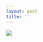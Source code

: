 ```yaml
---
layout: post
title: ''
---
```


<p class="imglist">




<a href="https://pic.superbed.cn/item/5dadce678b58bc7bf770c49a.jpg" data-fancybox="images"><img src="https://pic.superbed.cn/item/5dadce678b58bc7bf770c49a.jpg" /></a>
<a href="https://pic.superbed.cn/item/5dadce678b58bc7bf770c49d.jpg" data-fancybox="images"><img src="" /></a>
<a href="https://pic.superbed.cn/item/5dadce678b58bc7bf770c4a0.jpg" data-fancybox="images"><img src="" /></a>
<a href="https://pic.superbed.cn/item/5dadce678b58bc7bf770c4a4.jpg" data-fancybox="images"><img src="" /></a>
<a href="https://pic.superbed.cn/item/5dadce678b58bc7bf770c4a7.jpg" data-fancybox="images"><img src="" /></a>
<a href="https://pic.superbed.cn/item/5dadce678b58bc7bf770c4a9.jpg" data-fancybox="images"><img src="" /></a>
<a href="https://pic.superbed.cn/item/5dadce678b58bc7bf770c4ad.jpg" data-fancybox="images"><img src="" /></a>
<a href="https://pic.superbed.cn/item/5dadce678b58bc7bf770c4b2.jpg" data-fancybox="images"><img src="" /></a>
<a href="https://pic.superbed.cn/item/5dadce678b58bc7bf770c4b7.jpg" data-fancybox="images"><img src="" /></a>
<a href="https://pic.superbed.cn/item/5dadce678b58bc7bf770c4bb.jpg" data-fancybox="images"><img src="" /></a>
<a href="https://pic.superbed.cn/item/5dadce678b58bc7bf770c4bd.jpg" data-fancybox="images"><img src="" /></a>
<a href="https://pic.superbed.cn/item/5dadce678b58bc7bf770c4c0.jpg" data-fancybox="images"><img src="" /></a>
<a href="https://pic.superbed.cn/item/5dadce678b58bc7bf770c4c4.jpg" data-fancybox="images"><img src="" /></a>
<a href="https://pic.superbed.cn/item/5dadce678b58bc7bf770c4c7.jpg" data-fancybox="images"><img src="" /></a>
<a href="https://pic.superbed.cn/item/5dadce678b58bc7bf770c4ca.jpg" data-fancybox="images"><img src="" /></a>
<a href="https://pic.superbed.cn/item/5dadce678b58bc7bf770c4cf.jpg" data-fancybox="images"><img src="" /></a>
<a href="https://pic.superbed.cn/item/5dadce678b58bc7bf770c4d2.jpg" data-fancybox="images"><img src="" /></a>
<a href="https://pic.superbed.cn/item/5dadce678b58bc7bf770c4d6.jpg" data-fancybox="images"><img src="" /></a>
<a href="https://pic.superbed.cn/item/5dadce678b58bc7bf770c4db.jpg" data-fancybox="images"><img src="" /></a>
<a href="https://pic.superbed.cn/item/5dadce678b58bc7bf770c4de.jpg" data-fancybox="images"><img src="" /></a>
<a href="https://pic.superbed.cn/item/5dadce678b58bc7bf770c4e5.jpg" data-fancybox="images"><img src="" /></a>
<a href="https://pic.superbed.cn/item/5dadce678b58bc7bf770c4eb.jpg" data-fancybox="images"><img src="" /></a>
<a href="https://pic.superbed.cn/item/5dadce678b58bc7bf770c4f0.jpg" data-fancybox="images"><img src="" /></a>
<a href="https://pic.superbed.cn/item/5dadce678b58bc7bf770c4f3.jpg" data-fancybox="images"><img src="" /></a>
<a href="https://pic.superbed.cn/item/5dadce678b58bc7bf770c4fb.jpg" data-fancybox="images"><img src="" /></a>
<a href="https://pic.superbed.cn/item/5dadce678b58bc7bf770c500.jpg" data-fancybox="images"><img src="" /></a>
<a href="https://pic.superbed.cn/item/5dadce678b58bc7bf770c502.jpg" data-fancybox="images"><img src="" /></a>
<a href="https://pic.superbed.cn/item/5dadce678b58bc7bf770c505.jpg" data-fancybox="images"><img src="" /></a>
<a href="https://pic.superbed.cn/item/5dadce678b58bc7bf770c50b.jpg" data-fancybox="images"><img src="" /></a>
<a href="https://pic.superbed.cn/item/5dadce678b58bc7bf770c50e.jpg" data-fancybox="images"><img src="" /></a>
<a href="https://pic.superbed.cn/item/5dadce678b58bc7bf770c511.jpg" data-fancybox="images"><img src="" /></a>
<a href="https://pic.superbed.cn/item/5dadce678b58bc7bf770c513.jpg" data-fancybox="images"><img src="" /></a>
<a href="https://pic.superbed.cn/item/5dadce678b58bc7bf770c51a.jpg" data-fancybox="images"><img src="" /></a>
<a href="https://pic.superbed.cn/item/5dadce678b58bc7bf770c520.jpg" data-fancybox="images"><img src="" /></a>
<a href="https://pic.superbed.cn/item/5dadce678b58bc7bf770c524.jpg" data-fancybox="images"><img src="" /></a>
<a href="https://pic.superbed.cn/item/5dadce678b58bc7bf770c526.jpg" data-fancybox="images"><img src="" /></a>
<a href="https://pic.superbed.cn/item/5dadce678b58bc7bf770c52e.jpg" data-fancybox="images"><img src="" /></a>
<a href="https://pic.superbed.cn/item/5dadce678b58bc7bf770c534.jpg" data-fancybox="images"><img src="" /></a>






</p>